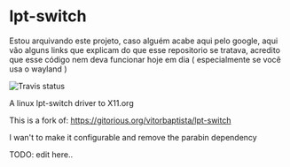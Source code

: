 lpt-switch
==========

Estou arquivando este projeto, caso alguém acabe aqui pelo google, aqui vão alguns links que explicam do que esse repositorio se tratava, acredito que esse código nem deva funcionar hoje em dia ( especialmente se você usa o wayland ) 




![Travis status](https://travis-ci.org/lsferreira42/lpt-switch.svg?branch=master)


A linux lpt-switch driver to X11.org

This is a fork of: https://gitorious.org/vitorbaptista/lpt-switch

I wan't to make it configurable and remove the parabin dependency

TODO: edit here..
